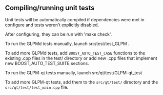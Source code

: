 Compiling/running unit tests
------------------------------------

Unit tests will be automatically compiled if dependencies were met in configure
and tests weren't explicitly disabled.

After configuring, they can be run with 'make check'.

To run the GLPMd tests manually, launch src/test/test_GLPM .

To add more GLPMd tests, add `BOOST_AUTO_TEST_CASE` functions to the existing
.cpp files in the test/ directory or add new .cpp files that
implement new BOOST_AUTO_TEST_SUITE sections.

To run the GLPM-qt tests manually, launch src/qt/test/GLPM-qt_test

To add more GLPM-qt tests, add them to the `src/qt/test/` directory and
the `src/qt/test/test_main.cpp` file.
